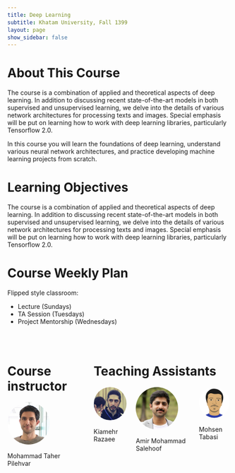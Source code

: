 ```yaml
---
title: Deep Learning
subtitle: Khatam University, Fall 1399
layout: page
show_sidebar: false
---
```


# About This Course

The course is a combination of applied and theoretical aspects of deep learning. In addition to discussing recent state-of-the-art models in both supervised and unsupervised learning, we delve into the details of various network architectures for processing texts and images. Special emphasis will be put on learning how to work with deep learning libraries, particularly Tensorflow 2.0. 

In this course you will learn the foundations of deep learning, understand various neural network architectures, and practice developing machine learning projects from scratch.

# Learning Objectives  

The course is a combination of applied and theoretical aspects of deep learning. In addition to discussing recent state-of-the-art models in both supervised and unsupervised learning, we delve into the details of various network architectures for processing texts and images. Special emphasis will be put on learning how to work with deep learning libraries, particularly Tensorflow 2.0. 

# Course Weekly Plan

Flipped style classroom: 
* Lecture (Sundays)
* TA Session (Tuesdays)
* Project Mentorship (Wednesdays)

<div class="container">
 <br><br>
 <div class="columns is-multiline">            
  <div class="column is-4">
   <h1>
    Course instructor
   </h1>
   <div class="column is-6 has-text-centered">
    <img src="assets/img/taher.jpg" height="auto" width="96" style="border-radius:100%">
    <p class="subtitle is-5">Mohammad Taher Pilehvar</p>
   </div>
  </div>
  <div class="column is-8">
   <h1>
    Teaching Assistants
   </h1>
   <div class="columns is-multiline">
    <div class="column is-3 has-text-centered">
     <img src="assets/img/kiamehr.jpg" height="auto" width="96" style="border-radius:100%">
     <p class="subtitle is-5">Kiamehr Razaee</p>
    </div>
    <div class="column is-3 has-text-centered">
     <img src="assets/img/amirmohammad.jpg" height="auto" width="96" style="border-radius:100%">
     <p class="subtitle is-5">Amir Mohammad Salehoof</p>
    </div>
    <div class="column is-3 has-text-centered">
     <img src="assets/img/mohsen.jpg" height="auto" width="96" style="border-radius:100%">
     <p class="subtitle is-5">Mohsen Tabasi</p>
    </div>
 </div>
</div>
